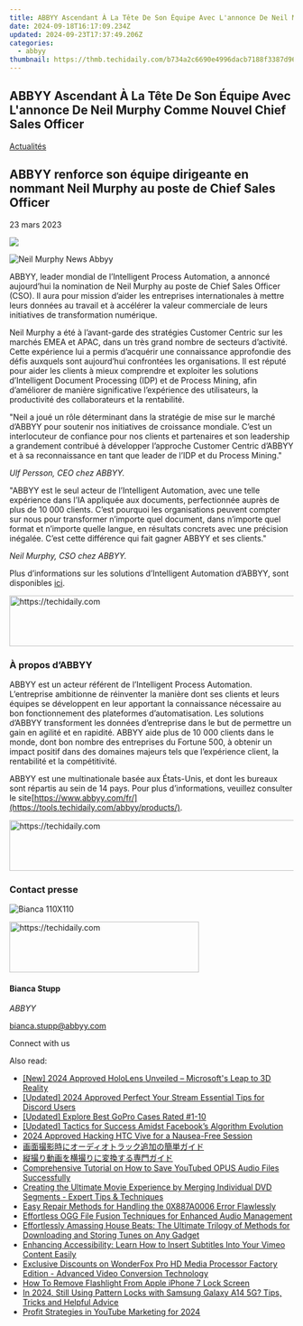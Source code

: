 ```yaml
---
title: ABBYY Ascendant À La Tête De Son Équipe Avec L'annonce De Neil Murphy Comme Nouvel Chief Sales Officer
date: 2024-09-18T16:17:09.234Z
updated: 2024-09-23T17:37:49.206Z
categories:
  - abbyy
thumbnail: https://thmb.techidaily.com/b734a2c6690e4996dacb7188f3387d968781f292fbd537e9c3d8dd96d06bbb96.jpg
---
```


## ABBYY Ascendant À La Tête De Son Équipe Avec L'annonce De Neil Murphy Comme Nouvel Chief Sales Officer

[Actualités](https://tools.techidaily.com/abbyy/products/)

## ABBYY renforce son équipe dirigeante en nommant Neil Murphy au poste de Chief Sales Officer

23 mars 2023

![](https://content.abbyy.com/-/media/project/abbyy/abbyy/branchtemplates/shutterstock_1272462163_1296-x-729.jpg?h=729&iar=0&w=1296)

![Neil Murphy News Abbyy](https://static4.abbyy.com/abbyycommedia/37254/neil-murphy-news-abbyy.jpg) 

ABBYY, leader mondial de l’Intelligent Process Automation, a annoncé aujourd’hui la nomination de Neil Murphy au poste de Chief Sales Officer (CSO). Il aura pour mission d’aider les entreprises internationales à mettre leurs données au travail et à accélérer la valeur commerciale de leurs initiatives de transformation numérique.

Neil Murphy a été à l’avant-garde des stratégies Customer Centric sur les marchés EMEA et APAC, dans un très grand nombre de secteurs d’activité. Cette expérience lui a permis d’acquérir une connaissance approfondie des défis auxquels sont aujourd’hui confrontées les organisations. Il est réputé pour aider les clients à mieux comprendre et exploiter les solutions d’Intelligent Document Processing (IDP) et de Process Mining, afin d’améliorer de manière significative l’expérience des utilisateurs, la productivité des collaborateurs et la rentabilité.

"Neil a joué un rôle déterminant dans la stratégie de mise sur le marché d’ABBYY pour soutenir nos initiatives de croissance mondiale. C’est un interlocuteur de confiance pour nos clients et partenaires et son leadership a grandement contribué à développer l’approche Customer Centric d’ABBYY et à sa reconnaissance en tant que leader de l’IDP et du Process Mining."

_Ulf Persson, CEO chez ABBYY._

"ABBYY est le seul acteur de l’Intelligent Automation, avec une telle expérience dans l’IA appliquée aux documents, perfectionnée auprès de plus de 10 000 clients. C’est pourquoi les organisations peuvent compter sur nous pour transformer n’importe quel document, dans n’importe quel format et n’importe quelle langue, en résultats concrets avec une précision inégalée. C’est cette différence qui fait gagner ABBYY et ses clients."

_Neil Murphy, CSO chez ABBYY._

Plus d’informations sur les solutions d’Intelligent Automation d’ABBYY, sont disponibles [ici](https://tools.techidaily.com/abbyy/products/).

<!-- affiliate ads begin -->
<a href="https://aligracehair.sjv.io/c/5597632/1886048/19272" target="_top" id="1886048">
  <img src="//a.impactradius-go.com/display-ad/19272-1886048" border="0" alt="https://techidaily.com" width="728" height="90"/>
</a>
<img height="0" width="0" src="https://aligracehair.sjv.io/i/5597632/1886048/19272" style="position:absolute;visibility:hidden;" border="0" />
<!-- affiliate ads end -->

### À propos d’ABBYY

ABBYY est un acteur référent de l’Intelligent Process Automation. L’entreprise ambitionne de réinventer la manière dont ses clients et leurs équipes se développent en leur apportant la connaissance nécessaire au bon fonctionnement des plateformes d’automatisation. Les solutions d’ABBYY transforment les données d’entreprise dans le but de permettre un gain en agilité et en rapidité. ABBYY aide plus de 10 000 clients dans le monde, dont bon nombre des entreprises du Fortune 500, à obtenir un impact positif dans des domaines majeurs tels que l’expérience client, la rentabilité et la compétitivité.

ABBYY est une multinationale basée aux États-Unis, et dont les bureaux sont répartis au sein de 14 pays. Pour plus d’informations, veuillez consulter le site[https://www.abbyy.com/fr/](https://tools.techidaily.com/abbyy/products/).

<!-- affiliate ads begin -->
<a href="https://appsumo.8odi.net/c/5597632/2068426/7443" target="_top" id="2068426">
  <img src="//a.impactradius-go.com/display-ad/7443-2068426" border="0" alt="https://techidaily.com" width="728" height="90"/>
</a>
<img height="0" width="0" src="https://appsumo.8odi.net/i/5597632/2068426/7443" style="position:absolute;visibility:hidden;" border="0" />
<!-- affiliate ads end -->

### Contact presse

![Bianca 110X110](https://static2.abbyy.com/abbyycommedia/36222/bianca-110x110.png)

<!-- affiliate ads begin -->
<a href="https://aligracehair.sjv.io/c/5597632/2135358/19272" target="_top" id="2135358">
  <img src="//a.impactradius-go.com/display-ad/19272-2135358" border="0" alt="https://techidaily.com" width="336" height="90"/>
</a>
<img height="0" width="0" src="https://aligracehair.sjv.io/i/5597632/2135358/19272" style="position:absolute;visibility:hidden;" border="0" />
<!-- affiliate ads end -->

#### Bianca Stupp

_ABBYY_

[bianca.stupp@abbyy.com](https://tools.techidaily.com/abbyy/products/) 

Connect with us

<ins class="adsbygoogle"
     style="display:block"
     data-ad-format="autorelaxed"
     data-ad-client="ca-pub-7571918770474297"
     data-ad-slot="1223367746"></ins>

<ins class="adsbygoogle"
     style="display:block"
     data-ad-client="ca-pub-7571918770474297"
     data-ad-slot="8358498916"
     data-ad-format="auto"
     data-full-width-responsive="true"></ins>

<span class="atpl-alsoreadstyle">Also read:</span>
<div><ul>
<li><a href="https://fox-links.techidaily.com/new-2024-approved-hololens-unveiled-microsofts-leap-to-3d-reality/"><u>[New] 2024 Approved HoloLens Unveiled – Microsoft's Leap to 3D Reality</u></a></li>
<li><a href="https://discord-videos.techidaily.com/updated-2024-approved-perfect-your-stream-essential-tips-for-discord-users/"><u>[Updated] 2024 Approved Perfect Your Stream Essential Tips for Discord Users</u></a></li>
<li><a href="https://some-techniques.techidaily.com/updated-explore-best-gopro-cases-rated-1-10/"><u>[Updated] Explore Best GoPro Cases Rated #1-10</u></a></li>
<li><a href="https://facebook-videos.techidaily.com/updated-tactics-for-success-amidst-facebooks-algorithm-evolution/"><u>[Updated] Tactics for Success Amidst Facebook’s Algorithm Evolution</u></a></li>
<li><a href="https://some-techniques.techidaily.com/2024-approved-hacking-htc-vive-for-a-nausea-free-session/"><u>2024 Approved Hacking HTC Vive for a Nausea-Free Session</u></a></li>
<li><a href="https://discover-advanced.techidaily.com/55s76z2i5pku5b2x5pmc44gr44kq44o844oh44kj44kq44oi44op44od44kv6lplus95yqg44gu57ch5y2y44ks44kk44oj/"><u>画面撮影時にオーディオトラック追加の簡単ガイド</u></a></li>
<li><a href="https://discover-advanced.techidaily.com/57im5pku44kk5yuv55s744ks5qiq5pku44kk44gr5asj5oplusb44gz44kl5bcc6zaa44ks44kk44oj/"><u>縦撮り動画を横撮りに変換する専門ガイド</u></a></li>
<li><a href="https://discover-advanced.techidaily.com/comprehensive-tutorial-on-how-to-save-youtubed-opus-audio-files-successfully/"><u>Comprehensive Tutorial on How to Save YouTubed OPUS Audio Files Successfully</u></a></li>
<li><a href="https://discover-advanced.techidaily.com/creating-the-ultimate-movie-experience-by-merging-individual-dvd-segments-expert-tips-and-techniques/"><u>Creating the Ultimate Movie Experience by Merging Individual DVD Segments - Expert Tips & Techniques</u></a></li>
<li><a href="https://common-error.techidaily.com/easy-repair-methods-for-handling-the-0x887a0006-error-flawlessly/"><u>Easy Repair Methods for Handling the 0X887A0006 Error Flawlessly</u></a></li>
<li><a href="https://discover-advanced.techidaily.com/effortless-ogg-file-fusion-techniques-for-enhanced-audio-management/"><u>Effortless OGG File Fusion Techniques for Enhanced Audio Management</u></a></li>
<li><a href="https://discover-advanced.techidaily.com/effortlessly-amassing-house-beats-the-ultimate-trilogy-of-methods-for-downloading-and-storing-tunes-on-any-gadget/"><u>Effortlessly Amassing House Beats: The Ultimate Trilogy of Methods for Downloading and Storing Tunes on Any Gadget</u></a></li>
<li><a href="https://discover-advanced.techidaily.com/enhancing-accessibility-learn-how-to-insert-subtitles-into-your-vimeo-content-easily/"><u>Enhancing Accessibility: Learn How to Insert Subtitles Into Your Vimeo Content Easily</u></a></li>
<li><a href="https://discover-advanced.techidaily.com/exclusive-discounts-on-wonderfox-pro-hd-media-processor-factory-edition-advanced-video-conversion-technology/"><u>Exclusive Discounts on WonderFox Pro HD Media Processor Factory Edition - Advanced Video Conversion Technology</u></a></li>
<li><a href="https://ios-unlock.techidaily.com/how-to-remove-flashlight-from-apple-iphone-7-lock-screen-by-drfone-ios/"><u>How To Remove Flashlight From Apple iPhone 7 Lock Screen</u></a></li>
<li><a href="https://android-unlock.techidaily.com/in-2024-still-using-pattern-locks-with-samsung-galaxy-a14-5g-tips-tricks-and-helpful-advice-by-drfone-android/"><u>In 2024, Still Using Pattern Locks with Samsung Galaxy A14 5G? Tips, Tricks and Helpful Advice</u></a></li>
<li><a href="https://facebook-video-share.techidaily.com/profit-strategies-in-youtube-marketing-for-2024/"><u>Profit Strategies in YouTube Marketing for 2024</u></a></li>
</ul></div>

